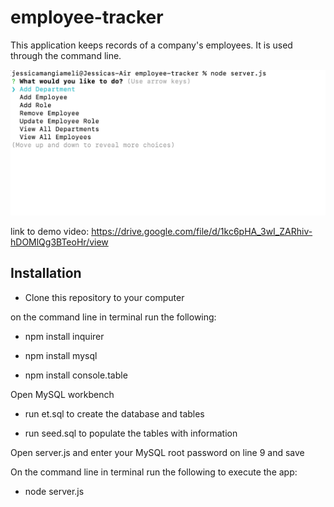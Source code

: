 # employee-tracker

This application keeps records of a company's employees. It is used through the command line.

![screenshot](screenshot.png)

link to demo video:
https://drive.google.com/file/d/1kc6pHA_3wI_ZARhiv-hDOMlQg3BTeoHr/view

## Installation

* Clone this repository to your computer

on the command line in terminal run the following:

* npm install inquirer

* npm install mysql

* npm install console.table

Open MySQL workbench

- run et.sql to create the database and tables

- run seed.sql to populate the tables with information

Open server.js and enter your MySQL root password on line 9 and save

On the command line in terminal run the following to execute the app:

* node server.js

